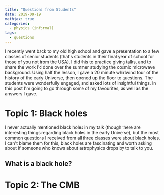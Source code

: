 ```yaml
---
title: "Questions from Students"
date: 2019-09-19
mathjax: true
categories:
  - physics (informal)
tags:
  - questions
---
```

I recently went back to my old high school and gave a presentation to a few classes of senior students (that's students in their final year of school for those of you not from the USA). I did this to practice giving talks, and to share the work I'd done over the summer studying the cosmic microwave background. Using half the lesson, I gave a 20 minute whirlwind tour of the history of the early Universe, then opened up the floor to questions. The students were wonderfully engaged, and asked lots of insightful things. In this post I'm going to go through some of my favourites, as well as the answers I gave.

# Topic 1: Black holes
I never actually mentioned black holes in my talk (though there are interesting things regarding black holes in the early Universe), but the most common questions I received from all three classes were about black holes. I can't blame them for this, black holes are fascinating and worth asking about if someone who knows about astrophysics drops by to talk to you.

## What is a black hole?


# Topic 2: The CMB
